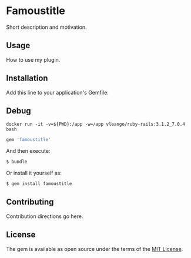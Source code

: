 # Famoustitle

Short description and motivation.

## Usage

How to use my plugin.

## Installation

Add this line to your application's Gemfile:

## Debug

```
docker run -it -v=${PWD}:/app -w=/app vleango/ruby-rails:3.1.2_7.0.4 bash
```

```ruby
gem 'famoustitle'
```

And then execute:

```bash
$ bundle
```

Or install it yourself as:

```bash
$ gem install famoustitle
```

## Contributing

Contribution directions go here.

## License

The gem is available as open source under the terms of the [MIT License](https://opensource.org/licenses/MIT).
